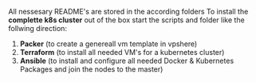 All nessesary README's are stored in the according folders
To install the **complette k8s cluster** out of the box start the scripts and folder like the follwing direction:

1. **Packer** (to create a genereall vm template in vpshere)
2. **Terraform** (to install all needed VM's for a kubernetes cluster)
3. **Ansible** (to install and configure all needed Docker & Kubernetes Packages and join the nodes to the master)
